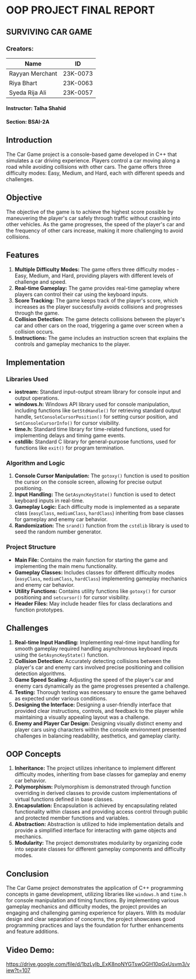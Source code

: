 # OOP PROJECT FINAL REPORT
## SURVIVING CAR GAME
### Creators:
| Name             | ID       |
|------------------|----------|
| Rayyan Merchant | 23K-0073 |
| Riya Bhart       | 23K-0063 |
| Syeda Rija Ali   | 23K-0057 |


#### Instructor: Talha Shahid
#### Section: BSAI-2A

## Introduction
The Car Game project is a console-based game developed in C++ that simulates a car driving experience. Players control a car moving along a road while avoiding collisions with other cars. The game offers three difficulty modes: Easy, Medium, and Hard, each with different speeds and challenges.

## Objective
The objective of the game is to achieve the highest score possible by maneuvering the player's car safely through traffic without crashing into other vehicles. As the game progresses, the speed of the player's car and the frequency of other cars increase, making it more challenging to avoid collisions.

## Features
1. **Multiple Difficulty Modes:** The game offers three difficulty modes - Easy, Medium, and Hard, providing players with different levels of challenge and speed.
2. **Real-time Gameplay:** The game provides real-time gameplay where players can control their car using the keyboard inputs.
3. **Score Tracking:** The game keeps track of the player's score, which increases as the player successfully avoids collisions and progresses through the game.
4. **Collision Detection:** The game detects collisions between the player's car and other cars on the road, triggering a game over screen when a collision occurs.
5. **Instructions:** The game includes an instruction screen that explains the controls and gameplay mechanics to the player.

## Implementation

### Libraries Used
- **iostream:** Standard input-output stream library for console input and output operations.
- **windows.h:** Windows API library used for console manipulation, including functions like `GetStdHandle()` for retrieving standard output handle, `SetConsoleCursorPosition()` for setting cursor position, and `SetConsoleCursorInfo()` for cursor visibility.
- **time.h:** Standard time library for time-related functions, used for implementing delays and timing game events.
- **cstdlib:** Standard C library for general-purpose functions, used for functions like `exit()` for program termination.

### Algorithm and Logic
1. **Console Cursor Manipulation:** The `gotoxy()` function is used to position the cursor on the console screen, allowing for precise output positioning.
2. **Input Handling:** The `GetAsyncKeyState()` function is used to detect keyboard inputs in real-time.
3. **Gameplay Logic:** Each difficulty mode is implemented as a separate class (`easyClass`, `mediumClass`, `hardClass`) inheriting from base classes for gameplay and enemy car behavior.
4. **Randomization:** The `srand()` function from the `cstdlib` library is used to seed the random number generator.

### Project Structure
- **Main File:** Contains the main function for starting the game and implementing the main menu functionality.
- **Gameplay Classes:** Includes classes for different difficulty modes (`easyClass`, `mediumClass`, `hardClass`) implementing gameplay mechanics and enemy car behavior.
- **Utility Functions:** Contains utility functions like `gotoxy()` for cursor positioning and `setcursor()` for cursor visibility.
- **Header Files:** May include header files for class declarations and function prototypes.

## Challenges
1. **Real-time Input Handling:** Implementing real-time input handling for smooth gameplay required handling asynchronous keyboard inputs using the `GetAsyncKeyState()` function.
2. **Collision Detection:** Accurately detecting collisions between the player's car and enemy cars involved precise positioning and collision detection algorithms.
3. **Game Speed Scaling:** Adjusting the speed of the player's car and enemy cars dynamically as the game progresses presented a challenge.
4. **Testing:** Thorough testing was necessary to ensure the game behaved as expected under various conditions.
5. **Designing the Interface:** Designing a user-friendly interface that provided clear instructions, controls, and feedback to the player while maintaining a visually appealing layout was a challenge.
6. **Enemy and Player Car Design:** Designing visually distinct enemy and player cars using characters within the console environment presented challenges in balancing readability, aesthetics, and gameplay clarity.

## OOP Concepts
1. **Inheritance:** The project utilizes inheritance to implement different difficulty modes, inheriting from base classes for gameplay and enemy car behavior.
2. **Polymorphism:** Polymorphism is demonstrated through function overriding in derived classes to provide custom implementations of virtual functions defined in base classes.
3. **Encapsulation:** Encapsulation is achieved by encapsulating related functionality within classes and providing access control through public and protected member functions and variables.
4. **Abstraction:** Abstraction is utilized to hide implementation details and provide a simplified interface for interacting with game objects and mechanics.
5. **Modularity:** The project demonstrates modularity by organizing code into separate classes for different gameplay components and difficulty modes.

## Conclusion
The Car Game project demonstrates the application of C++ programming concepts in game development, utilizing libraries like `windows.h` and `time.h` for console manipulation and timing functions. By implementing various gameplay mechanics and difficulty modes, the project provides an engaging and challenging gaming experience for players. With its modular design and clear separation of concerns, the project showcases good programming practices and lays the foundation for further enhancements and feature additions.



## Video Demo: 
https://drive.google.com/file/d/1bzLyIb_ExK8noNYGTswOGH10pGxUsvm3/view?t=107
